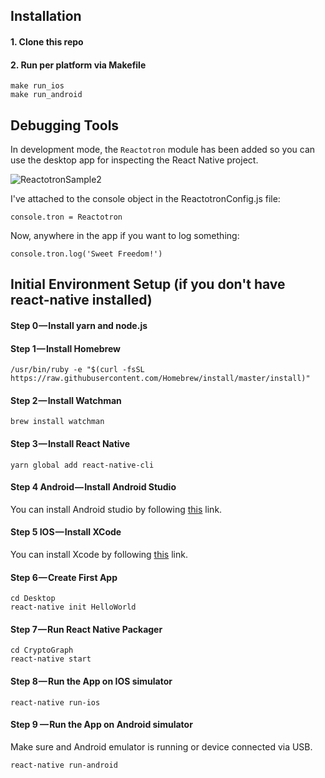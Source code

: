 ## Installation

#### 1. Clone this repo
#### 2. Run per platform via Makefile
```
make run_ios
make run_android
```
## Debugging Tools

In development mode, the `Reactotron` module has been added so you can use the desktop app for 
inspecting the React Native project.

![ReactotronSample2](https://user-images.githubusercontent.com/5167968/55726537-0a2f6200-59de-11e9-9fe1-dea754caad92.png)

I've attached to the console object in the ReactotronConfig.js file:
```
console.tron = Reactotron
```
Now, anywhere in the app if you want to log something:
```
console.tron.log('Sweet Freedom!')
```
## Initial Environment Setup (if you don't have react-native installed)

#### Step 0 — Install yarn and node.js
#### Step 1 — Install Homebrew
```
/usr/bin/ruby -e "$(curl -fsSL https://raw.githubusercontent.com/Homebrew/install/master/install)"
```
#### Step 2 — Install Watchman
```
brew install watchman
```
#### Step 3 — Install React Native
```
yarn global add react-native-cli
```
#### Step 4 Android — Install Android Studio
You can install Android studio by following [this](https://developer.android.com/studio/install.html) link.

#### Step 5 IOS — Install XCode
You can install Xcode by following [this](https://itunes.apple.com/us/app/xcode/id497799835?mt=12) link.

#### Step 6 — Create First App
```
cd Desktop
react-native init HelloWorld
```
#### Step 7 — Run React Native Packager
```
cd CryptoGraph
react-native start
```
#### Step 8 — Run the App on IOS simulator
```
react-native run-ios
```
#### Step 9 — Run the App on Android simulator
Make sure and Android emulator is running or device connected via USB.
```
react-native run-android
```
